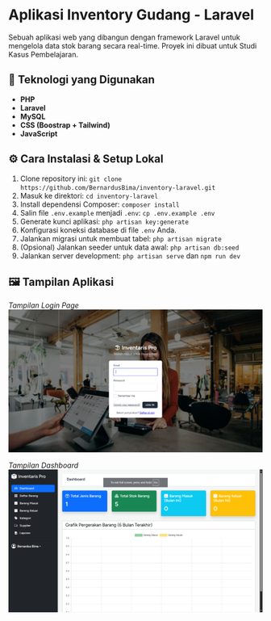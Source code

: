 # Aplikasi Inventory Gudang - Laravel

Sebuah aplikasi web yang dibangun dengan framework Laravel untuk mengelola data stok barang secara real-time. Proyek ini dibuat untuk Studi Kasus Pembelajaran.

## 🚀 Teknologi yang Digunakan
-   **PHP**
-   **Laravel**
-   **MySQL**
-   **CSS (Boostrap + Tailwind)**
-   **JavaScript**

## ⚙️ Cara Instalasi & Setup Lokal
1.  Clone repository ini: `git clone https://github.com/BernardusBima/inventory-laravel.git`
2.  Masuk ke direktori: `cd inventory-laravel`
3.  Install dependensi Composer: `composer install`
4.  Salin file `.env.example` menjadi `.env`: `cp .env.example .env`
5.  Generate kunci aplikasi: `php artisan key:generate`
6.  Konfigurasi koneksi database di file `.env` Anda.
7.  Jalankan migrasi untuk membuat tabel: `php artisan migrate`
8.  (Opsional) Jalankan seeder untuk data awal: `php artisan db:seed`
9.  Jalankan server development: `php artisan serve` dan `npm run dev`

## 🖼️ Tampilan Aplikasi

*Tampilan Login Page*
![Screenshot Halaman Login](https://raw.githubusercontent.com/BernardusBima/inventory-laravel/main/images/Project-Inventory-1.png)

*Tampilan Dashboard*
![Screenshot Dashboard](https://raw.githubusercontent.com/BernardusBima/inventory-laravel/main/images/Project-Inventory-2.png)
